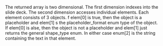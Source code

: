 The returned array is two dimensional. The first dimension indexes into the slide deck. The second dimension accesses individual elements. Each element consists of 3 objects. f elem[0] is true, then the object is a placeholder and elem[1] s the placeholder_format enum type of the object. If elem[0] is alse, then the object is not a placeholder and elem[1] just returns the general shape_type enum. In either case enum[2] is the string containing the text in that element.
